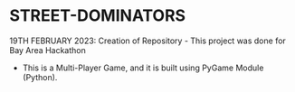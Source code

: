 # STREET-DOMINATORS
19TH FEBRUARY 2023: Creation of Repository - This project was done for Bay Area Hackathon

- This is a Multi-Player Game, and it is built using PyGame Module (Python).
